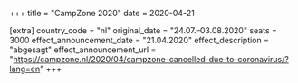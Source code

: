 +++
title = "CampZone 2020"
date = 2020-04-21

[extra]
country_code = "nl"
original_date = "24.07.–03.08.2020"
seats = 3000
effect_announcement_date = "21.04.2020"
effect_description = "abgesagt"
effect_announcement_url = "https://campzone.nl/2020/04/campzone-cancelled-due-to-coronavirus/?lang=en"
+++
